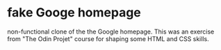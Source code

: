 # fake Googe homepage

non-functional clone of the the Google homepage.
This was an exercise from "The Odin Projet" course for shaping some HTML and CSS skills.
